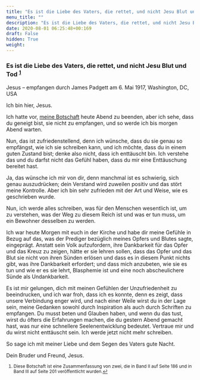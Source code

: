 ```yaml
---
title: "Es ist die Liebe des Vaters, die rettet, und nicht Jesu Blut und Tod"
menu_title: ""
description: "Es ist die Liebe des Vaters, die rettet, und nicht Jesu Blut und Tod"
date: 2020-08-01 06:25:48+00:169
draft: False
hidden: True
weight:
---
```

### Es ist die Liebe des Vaters, die rettet, und nicht Jesu Blut und Tod <sup id="a1">[1](#f1)</sup>

Jesus – empfangen durch James Padgett am 6. Mai 1917, Washington, DC, USA

Ich bin hier, Jesus.

Ich hatte vor, [meine Botschaft](/padgett-botschaften/padgett-botschaften-in-reihenfolge-des-datums/padgett-botschaften-1917/jesus-erklaert-den-unterschied-zwischen-dem-reich-gottes-dem-paradies-und-dem-himmel-auf-erden-jep-jesus-5-mai-1917/) heute Abend zu beenden, aber ich sehe, dass du  geneigt bist, sie nicht zu empfangen, und so werde ich bis morgen Abend warten.

Nun, das ist zufriedenstellend, denn ich wünsche, dass du sie genau so empfängst, wie ich sie schreiben kann, und ich möchte, dass du in einem guten Zustand bist; denke also nicht, dass ich enttäuscht bin. Ich verstehe das und du darfst nicht das Gefühl haben, dass du mir eine Enttäuschung bereitet hast.

Ja, das wünsche ich mir von dir, denn manchmal ist es schwierig, sich genau auszudrücken; dein Verstand wird zuweilen positiv und das stört meine Kontrolle. Aber ich bin sehr zufrieden mit der Art und Weise, wie es geschrieben wurde.

Nun, ich werde alles schreiben, was für den Menschen wesentlich ist, um zu verstehen, was der Weg zu diesem Reich ist und was er tun muss, um ein Bewohner desselben zu werden.

Ich war heute Morgen mit euch in der Kirche und habe dir meine Gefühle in Bezug auf das, was der Prediger bezüglich meines Opfers und Blutes sagte, eingeprägt. Anstatt sein Volk aufzufordern, ihre Dankbarkeit für das Opfer und das Kreuz zu zeigen, hätte er sie lehren sollen, dass das Opfer und das Blut sie nicht von ihren Sünden erlösen und dass es in diesem Punkt nichts gibt, was ihre Dankbarkeit erfordert; und dass mich anzubeten, wie sie es tun und wie er es sie lehrt, Blasphemie ist und eine noch abscheulichere Sünde als Undankbarkeit.

Es ist mir gelungen, dich mit meinen Gefühlen der Unzufriedenheit zu beeindrucken, und ich war froh, dass ich es konnte, denn es zeigt, dass unsere Verbindung enger wird, und nach einer Weile wirst du in der Lage sein, meine Gedanken sowohl durch Inspiration als auch durch Schriften zu empfangen. Du musst beten und Glauben haben, und wenn du das tust, wirst du öfters die Erfahrungen machen, die du gestern Abend gemacht hast, was nur eine schnellere Seelenentwicklung bedeutet. Vertraue mir und du wirst nicht enttäuscht sein. Ich werde jetzt nicht mehr schreiben.

So sage ich mit meiner Liebe und dem Segen des Vaters gute Nacht.

Dein Bruder und Freund, Jesus.
<small>

1. <large id="f1"> Diese Botschaft ist eine Zusammenfassung von zwei, die in Band II auf Seite 186 und in Band III auf Seite 201 veröffentlicht wurden.[↩](#a1)
